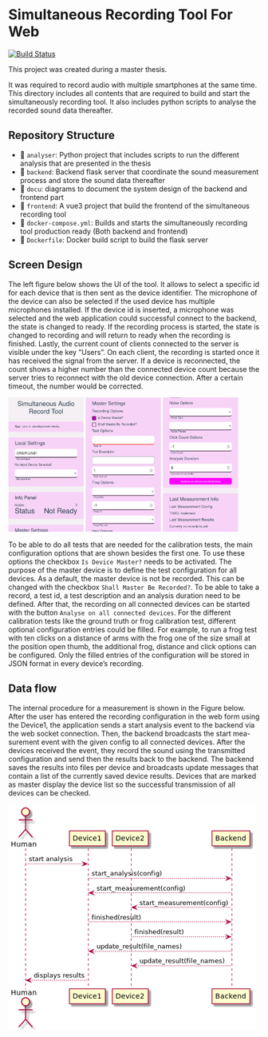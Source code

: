# Simultaneous Recording Tool For Web
[![Build Status](https://github.drone.michigg.de/api/badges/michigg/web-simultaneous-recording-tool/status.svg?ref=refs/heads/main)](https://github.drone.michigg.de/michigg/web-simultaneous-recording-tool)

This project was created during a master thesis. 

It was required to record audio with multiple smartphones at the same time.
This directory includes all contents that are required to build and start the simultaneously recording tool. It also includes python scripts to analyse the recorded sound data thereafter. 

## Repository Structure
- 📁 `analyser`: Python project that includes scripts to run the different analysis that are presented in the thesis
- 📁 `backend`: Backend flask server that coordinate the sound measurement process and store the sound data thereafter
- 📁 `docu`: diagrams to document the system design of the backend and frontend part
- 📁 `frontend`: A vue3 project that build the frontend of the simultaneous recording tool
- 📄 `docker-compose.yml`: Builds and starts the simultaneously recording tool production ready (Both backend and frontend)
- 📄 `Dockerfile`: Docker build script to build the flask server

## Screen Design
The left figure below shows the UI of the tool. It allows to select a specific id
for each device that is then sent as the device identifier. The microphone of
the device can also be selected if the used device has multiple microphones
installed. If the device id is inserted, a microphone was selected and the web application could successful connect to the backend, the state is
changed to ready. If the recording process is started, the state is changed
to recording and will return to ready when the recording is finished.
Lastly, the current count of clients connected to the server is visible
under the key ”Users”. On each client, the recording is started once it has
received the signal from the server. If a device is reconnected, the count
shows a higher number than the connected device count because the
server tries to reconnect with the old device connection. After a certain
timeout, the number would be corrected.

<p float="left">
  <img src="./documentation/images/local-settings-orig.png" width="30%" />
  <img src="./documentation/images/master-settings-orig.png" width="30%" />
  <img src="./documentation/images/measurement-info.png" width="30%" />
</p>

To be able to do all tests that are needed for the calibration tests, the main
configuration options that are shown besides the first one. To
use these options the checkbox `Is Device Master?` needs to be activated.
The purpose of the master device is to define the test configuration for
all devices. As a default, the master device is not be recorded. This can
be changed with the checkbox `Shall Master Be Recorded?`. To be able
to take a record, a test id, a test description and an analysis duration
need to be defined. After that, the recording on all connected devices
can be started with the button `Analyse on all connected devices`. For
the different calibration tests like the ground truth or frog calibration
test, different optional configuration entries could be filled. For example,
to run a frog test with ten clicks on a distance of arms with the frog
one of the size small at the position open thumb, the additional frog,
distance and click options can be configured. Only the filled entries of the
configuration will be stored in JSON format in every device’s recording.

## Data flow
The internal procedure for a measurement is shown in the Figure below. After the
user has entered the recording configuration in the web form using the
Device1, the application sends a start analysis event to the backend via
the web socket connection. Then, the backend broadcasts the start mea-
surement event with the given config to all connected devices. After the
devices received the event, they record the sound using the transmitted
configuration and send then the results back to the backend. The backend
saves the results into files per device and broadcasts update messages
that contain a list of the currently saved device results. Devices that are
marked as master display the device list so the successful transmission of
all devices can be checked.

![Data Flow](./documentation/images/recording-tool-sequence.png)
